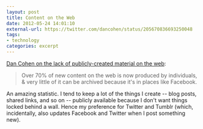 ```yaml
---
layout: post
title: Content on the Web
date: 2012-05-24 14:01:10
external-url: https://twitter.com/dancohen/status/205670836693250048
tags:
- technology
categories: excerpt
---
```


[Dan Cohen on the lack of publicly-created material on the web](https://twitter.com/dancohen/status/205670836693250048):

> Over 70% of new content on the web is now produced by individuals, & very little of it can be archived because it's in places like Facebook.

An amazing statistic. I tend to keep a lot of the things I create -- blog posts, shared links, and so on -- publicly available because I don't want things locked behind a wall. Hence my preference for Twitter and Tumblr (which, incidentally, also updates Facebook and Twitter when I post something new).
